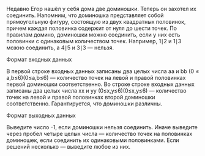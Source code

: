 Недавно Егор нашёл у себя дома две доминошки. Теперь он захотел их соединить. Напомним, что доминошка представляет собой прямоугольную фигуру, состоящую из двух квадратных половинок, причем каждая половинка содержит от нуля до шести точек. По правилам домино, доминошки можно соединить, если у них есть половинки с одинаковым количеством точек. Например, 1∣2 и 1∣3 можно соединить, а 4∣5 и 3∣3 — нельзя. 


Формат входных данных


В первой строке входных данных записаны два целых числа aa и bb (0 ≤ a,b≤6)(0≤a,b≤6) — количество точек на левой и правой половинках первой доминошки соответственно. Во строке строке входных данных записаны два целых числа xx и yy (0≤x,y≤6)(0≤x,y≤6) — количество точек на левой и правой половинках второй доминошки соответственно. Гарантируется, что доминошки различны.


Формат выходных данных


Выведите число -1, если доминошки нельзя соединить. Иначе выведите через пробел четыре целых числа — количество точек на половинках доминошек, если соединить их одинаковыми половинками. Если решений несколько — выведите любое из них. 